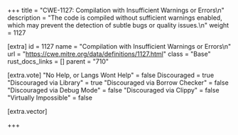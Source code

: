 +++
title = "CWE-1127: Compilation with Insufficient Warnings or Errors\n"
description = "The code is compiled without sufficient warnings enabled, which may prevent the detection of subtle bugs or quality issues.\n"
weight = 1127

[extra]
id = 1127
name = "Compilation with Insufficient Warnings or Errors\n"
url = "https://cwe.mitre.org/data/definitions/1127.html"
class = "Base"
rust_docs_links = []
parent = "710"

[extra.vote]
"No Help, or Langs Wont Help" = false
Discouraged = true
"Discouraged via Library" = true
"Discouraged via Borrow Checker" = false
"Discouraged via Debug Mode" = false
"Discouraged via Clippy" = false
"Virtually Impossible" = false

[extra.vector]

+++